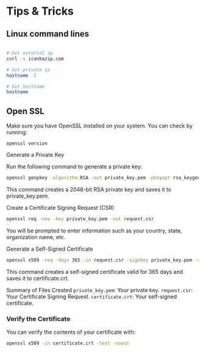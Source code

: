 # Tips & Tricks

## Linux command lines

``` bash 

# Get external ip
curl -s icanhazip.com

# Get private ip
hostname -I

# Get hostname
hostname


``` 


## Open SSL

Make sure you have OpenSSL installed on your system. You can check by running:

`openssl version`

Generate a Private Key

Run the following command to generate a private key:

```bash 
openssl genpkey -algorithm RSA -out private_key.pem -pkeyopt rsa_keygen_bits:2048
```

This command creates a 2048-bit RSA private key and saves it to private_key.pem.

Create a Certificate Signing Request (CSR)


```bash
openssl req -new -key private_key.pem -out request.csr
```

You will be prompted to enter information such as your country, state, organization name, etc.

Generate a Self-Signed Certificate


```bash
openssl x509 -req -days 365 -in request.csr -signkey private_key.pem -out certificate.crt
```

This command creates a self-signed certificate valid for 365 days and saves it to certificate.crt.

Summary of Files Created
`private_key.pem`: Your private key.
`request.csr`: Your Certificate Signing Request.
`certificate.crt`: Your self-signed certificate.


### Verify the Certificate

You can verify the contents of your certificate with:

```bash
openssl x509 -in certificate.crt -text -noout
```
